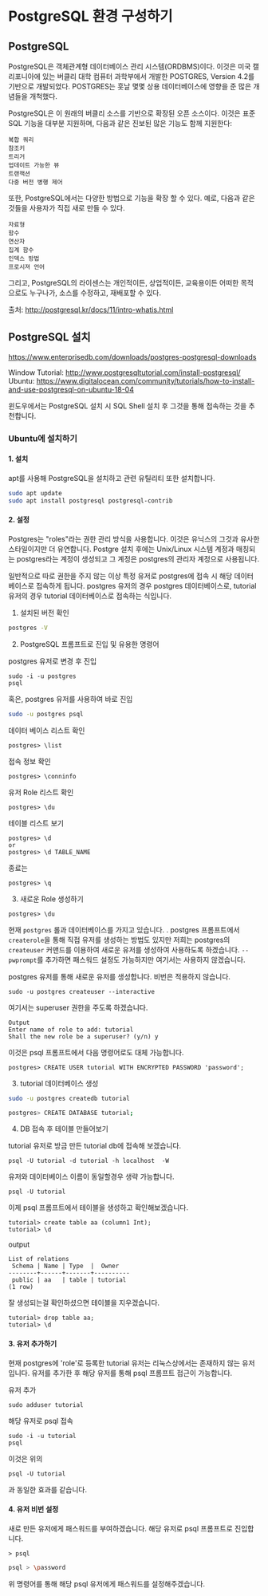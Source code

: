 
# PostgreSQL 환경 구성하기

## PostgreSQL


 PostgreSQL은 객체관계형 데이터베이스 관리 시스템(ORDBMS)이다. 이것은 미국 캘리포니아에 있는 버클리 대학 컴퓨터 과학부에서 개발한 POSTGRES, Version 4.2를 기반으로 개발되었다. POSTGRES는 훗날 몇몇 상용 데이터베이스에 영향을 준 많은 개념들을 개척했다.

PostgreSQL은 이 원래의 버클리 소스를 기반으로 확장된 오픈 소스이다. 이것은 표준 SQL 기능을 대부분 지원하며, 다음과 같은 진보된 많은 기능도 함께 지원한다:

    복합 쿼리
    참조키
    트리거
    업데이트 가능한 뷰
    트랜잭션
    다중 버전 병행 제어

또한, PostgreSQL에서는 다양한 방법으로 기능을 확장 할 수 있다. 예로, 다음과 같은 것들을 사용자가 직접 새로 만들 수 있다.

    자료형
    함수
    연산자
    집계 함수
    인덱스 방법
    프로시져 언어

그리고, PostgreSQL의 라이센스는 개인적이든, 상업적이든, 교육용이든 어떠한 목적으로도 누구나가, 소스를 수정하고, 재배포할 수 있다.

출처: http://postgresql.kr/docs/11/intro-whatis.html

## PostgreSQL 설치

https://www.enterprisedb.com/downloads/postgres-postgresql-downloads

Window Tutorial: http://www.postgresqltutorial.com/install-postgresql/
Ubuntu: https://www.digitalocean.com/community/tutorials/how-to-install-and-use-postgresql-on-ubuntu-18-04

윈도우에서는 PostgreSQL 설치 시 SQL Shell 설치 후 그것을 통해 접속하는 것을 추천합니다.

### Ubuntu에 설치하기

#### 1. 설치

apt를 사용해 PostgreSQL을 설치하고 관련 유틸리티 또한 설치합니다.

```sh
sudo apt update
sudo apt install postgresql postgresql-contrib
```

#### 2. 설정

Postgres는 "roles"라는 권한 관리 방식을 사용합니다. 이것은 유닉스의 그것과 유사한 스타일이지만 더 유연합니다. Postgre 설치 후에는 Unix/Linux 시스템 계정과 매칭되는 postgres라는 계정이 생성되고 그 계정은 postgres의 관리자 계정으로 사용됩니다.

일반적으로 따로 권한을 주지 않는 이상 특정 유저로 postgres에 접속 시 해당 데이터베이스로 접속하게 됩니다.
postgres 유저의 경우 postgres 데이터베이스로, tutorial 유저의 경우 tutorial 데이터베이스로 접속하는 식입니다.

1. 설치된 버전 확인

```sh
postgres -V
```

2. PostgreSQL 프롬프트로 진입 및 유용한 명령어

postgres 유저로 변경 후 진입
```
sudo -i -u postgres
psql
```

혹은,
postgres 유저를 사용하여 바로 진입

```sh
sudo -u postgres psql
```



데이터 베이스 리스트 확인
```
postgres> \list
```

접속 정보 확인
```
postgres> \conninfo
```

유저 Role 리스트 확인
```
postgres> \du
```

테이블 리스트 보기
```
postgres> \d
or
postgres> \d TABLE_NAME
```

종료는

```
postgres> \q
```

3. 새로운 Role 생성하기

```
postgres> \du
```

현재 `postgres` 롤과 데이터베이스를 가지고 있습니다. . postgres 프롬프트에서 `createrole`을 통해 직접 유저를 생성하는 방법도 있지만  저희는 postgres의 `createuser` 커맨드를 이용하여 새로운 유저를 생성하여 사용하도록 하겠습니다.
`--pwprompt`를 추가하면 패스워드 설정도 가능하지만 여기서는 사용하지 않겠습니다.

postgres 유저를 통해 새로운 유저를 생성합니다. 비번은 적용하지 않습니다.

```
sudo -u postgres createuser --interactive
```

여기서는 superuser 권한을 주도록 하겠습니다.

```
Output
Enter name of role to add: tutorial
Shall the new role be a superuser? (y/n) y
```

이것은 psql 프롬프트에서 다음 명령어로도 대체 가능합니다.

```
postgres> CREATE USER tutorial WITH ENCRYPTED PASSWORD 'password';
```

3. tutorial 데이터베이스 생성

```sh
sudo -u postgres createdb tutorial
```

```sh
postgres> CREATE DATABASE tutorial;
```

4. DB 접속 후 테이블 만들어보기

tutorial 유저로 방금 만든 tutorial db에 접속해 보겠습니다.

```
psql -U tutorial -d tutorial -h localhost  -W
```

유저와 데이터베이스 이름이 동일할경우 생략 가능합니다.

```
psql -U tutorial
```

이제 psql 프롬프트에서 테이블을 생성하고 확인해보겠습니다.

```
tutorial> create table aa (column1 Int);
tutorial> \d
```

output
```
List of relations
 Schema | Name | Type  |  Owner
--------+------+-------+----------
 public | aa   | table | tutorial
(1 row)
```

잘 생성되는걸 확인하셨으면 테이블을 지우겠습니다.

```
tutorial> drop table aa;
tutorial> \d
```

#### 3. 유저 추가하기

현재 postgres에 'role'로 등록한 tutorial 유저는 리눅스상에서는 존재하지 않는 유저입니다.
유저를 추가한 후 해당 유저를 통해 psql 프롬프트 접근이 가능합니다.

유저 추가

```
sudo adduser tutorial
```

해당 유저로 psql 접속

```
sudo -i -u tutorial
psql
```

이것은 위의

```
psql -U tutorial
```

과 동일한 효과를 같습니다.

#### 4. 유저 비번 설정

새로 만든 유저에게 패스워드를 부여하겠습니다.
해당 유저로 psql 프롬프트로 진입합니다.

```
> psql
```

```sh
psql > \password
```

위 명령어를 통해 해당 psql 유저에게 패스워드를 설정해주겠습니다.